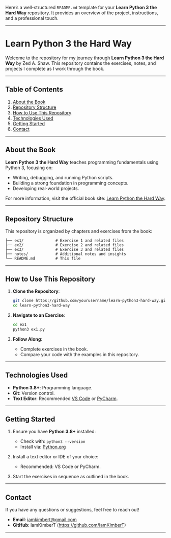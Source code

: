 Here’s a well-structured `README.md` template for your **Learn Python 3 the Hard Way** repository. It provides an overview of the project, instructions, and a professional touch.

---

# **Learn Python 3 the Hard Way**

Welcome to the repository for my journey through **Learn Python 3 the Hard Way** by Zed A. Shaw. This repository contains the exercises, notes, and projects I complete as I work through the book.

---

## **Table of Contents**
1. [About the Book](#about-the-book)
2. [Repository Structure](#repository-structure)
3. [How to Use This Repository](#how-to-use-this-repository)
4. [Technologies Used](#technologies-used)
5. [Getting Started](#getting-started)
6. [Contact](#contact)

---

## **About the Book**

**Learn Python 3 the Hard Way** teaches programming fundamentals using Python 3, focusing on:
- Writing, debugging, and running Python scripts.
- Building a strong foundation in programming concepts.
- Developing real-world projects.

For more information, visit the official book site: [Learn Python the Hard Way](https://learnpythonthehardway.org/).

---

## **Repository Structure**

This repository is organized by chapters and exercises from the book:

```
├── ex1/              # Exercise 1 and related files
├── ex2/              # Exercise 2 and related files
├── ex3/              # Exercise 3 and related files
├── notes/            # Additional notes and insights
└── README.md         # This file
```

---

## **How to Use This Repository**

1. **Clone the Repository**:
   ```bash
   git clone https://github.com/yourusername/learn-python3-hard-way.git
   cd learn-python3-hard-way
   ```

2. **Navigate to an Exercise**:
   ```bash
   cd ex1
   python3 ex1.py
   ```

3. **Follow Along**:
   - Complete exercises in the book.
   - Compare your code with the examples in this repository.

---

## **Technologies Used**
- **Python 3.8+**: Programming language.
- **Git**: Version control.
- **Text Editor**: Recommended [VS Code](https://code.visualstudio.com/) or [PyCharm](https://www.jetbrains.com/pycharm/).

---

## **Getting Started**

1. Ensure you have **Python 3.8+** installed:
   - Check with: `python3 --version`
   - Install via: [Python.org](https://www.python.org/)

2. Install a text editor or IDE of your choice:
   - Recommended: VS Code or PyCharm.

3. Start the exercises in sequence as outlined in the book.

---

## **Contact**

If you have any questions or suggestions, feel free to reach out!

- **Email**: iamkimbert@gmail.com
- **GitHub**: IamKimberT (https://github.com/IamKimberT)

---
